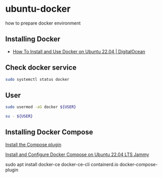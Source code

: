 # ubuntu-docker
how to prepare docker environment

## Installing Docker

+ [How To Install and Use Docker on Ubuntu 22.04 | DigitalOcean](https://www.digitalocean.com/community/tutorials/how-to-install-and-use-docker-on-ubuntu-22-04)

## Check docker service

```bash
sudo systemctl status docker
```

## User

```bash
sudo usermod -aG docker ${USER}
```

```bash
su - ${USER}
```

## Installing Docker Compose


[Install the Compose plugin](https://docs.docker.com/compose/install/linux/)

[Install and Configure Docker Compose on Ubuntu 22.04 LTS Jammy](https://www.how2shout.com/linux/install-and-configure-docker-compose-on-ubuntu-22-04-lts-jammy/)


sudo apt install docker-ce docker-ce-cli containerd.io docker-compose-plugin
